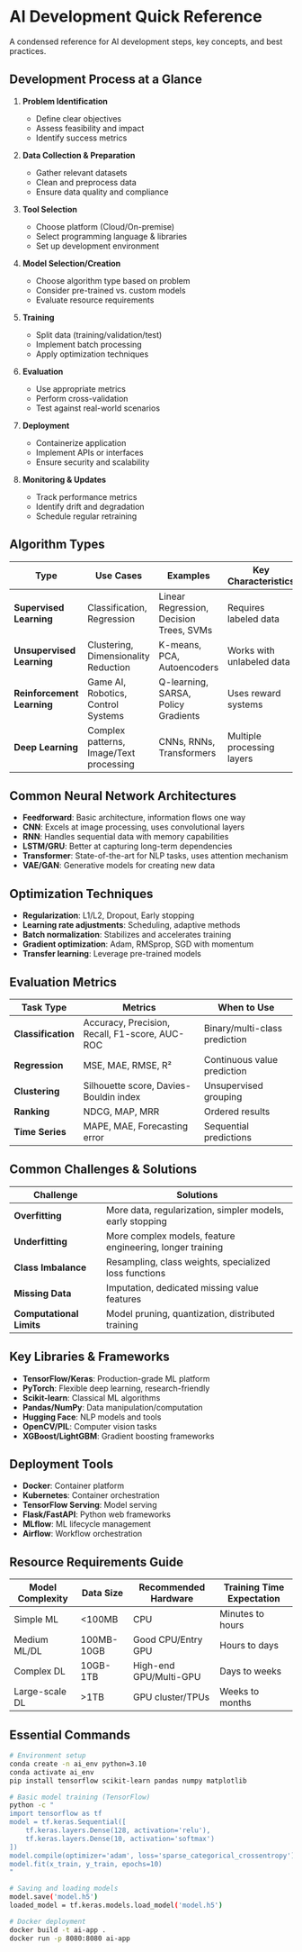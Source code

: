 # AI Development Quick Reference

A condensed reference for AI development steps, key concepts, and best practices.

## Development Process at a Glance

1. **Problem Identification**
   - Define clear objectives
   - Assess feasibility and impact
   - Identify success metrics

2. **Data Collection & Preparation**
   - Gather relevant datasets
   - Clean and preprocess data
   - Ensure data quality and compliance

3. **Tool Selection**
   - Choose platform (Cloud/On-premise)
   - Select programming language & libraries
   - Set up development environment

4. **Model Selection/Creation**
   - Choose algorithm type based on problem
   - Consider pre-trained vs. custom models
   - Evaluate resource requirements

5. **Training**
   - Split data (training/validation/test)
   - Implement batch processing
   - Apply optimization techniques

6. **Evaluation**
   - Use appropriate metrics
   - Perform cross-validation
   - Test against real-world scenarios

7. **Deployment**
   - Containerize application
   - Implement APIs or interfaces
   - Ensure security and scalability

8. **Monitoring & Updates**
   - Track performance metrics
   - Identify drift and degradation
   - Schedule regular retraining

## Algorithm Types

| Type | Use Cases | Examples | Key Characteristics |
|------|-----------|----------|---------------------|
| **Supervised Learning** | Classification, Regression | Linear Regression, Decision Trees, SVMs | Requires labeled data |
| **Unsupervised Learning** | Clustering, Dimensionality Reduction | K-means, PCA, Autoencoders | Works with unlabeled data |
| **Reinforcement Learning** | Game AI, Robotics, Control Systems | Q-learning, SARSA, Policy Gradients | Uses reward systems |
| **Deep Learning** | Complex patterns, Image/Text processing | CNNs, RNNs, Transformers | Multiple processing layers |

## Common Neural Network Architectures

- **Feedforward**: Basic architecture, information flows one way
- **CNN**: Excels at image processing, uses convolutional layers
- **RNN**: Handles sequential data with memory capabilities
- **LSTM/GRU**: Better at capturing long-term dependencies
- **Transformer**: State-of-the-art for NLP tasks, uses attention mechanism
- **VAE/GAN**: Generative models for creating new data

## Optimization Techniques

- **Regularization**: L1/L2, Dropout, Early stopping
- **Learning rate adjustments**: Scheduling, adaptive methods
- **Batch normalization**: Stabilizes and accelerates training
- **Gradient optimization**: Adam, RMSprop, SGD with momentum
- **Transfer learning**: Leverage pre-trained models

## Evaluation Metrics

| Task Type | Metrics | When to Use |
|-----------|---------|-------------|
| **Classification** | Accuracy, Precision, Recall, F1-score, AUC-ROC | Binary/multi-class prediction |
| **Regression** | MSE, MAE, RMSE, R² | Continuous value prediction |
| **Clustering** | Silhouette score, Davies-Bouldin index | Unsupervised grouping |
| **Ranking** | NDCG, MAP, MRR | Ordered results |
| **Time Series** | MAPE, MAE, Forecasting error | Sequential predictions |

## Common Challenges & Solutions

| Challenge | Solutions |
|-----------|-----------|
| **Overfitting** | More data, regularization, simpler models, early stopping |
| **Underfitting** | More complex models, feature engineering, longer training |
| **Class Imbalance** | Resampling, class weights, specialized loss functions |
| **Missing Data** | Imputation, dedicated missing value features |
| **Computational Limits** | Model pruning, quantization, distributed training |

## Key Libraries & Frameworks

- **TensorFlow/Keras**: Production-grade ML platform
- **PyTorch**: Flexible deep learning, research-friendly
- **Scikit-learn**: Classical ML algorithms
- **Pandas/NumPy**: Data manipulation/computation
- **Hugging Face**: NLP models and tools
- **OpenCV/PIL**: Computer vision tasks
- **XGBoost/LightGBM**: Gradient boosting frameworks

## Deployment Tools

- **Docker**: Container platform
- **Kubernetes**: Container orchestration
- **TensorFlow Serving**: Model serving
- **Flask/FastAPI**: Python web frameworks
- **MLflow**: ML lifecycle management
- **Airflow**: Workflow orchestration

## Resource Requirements Guide

| Model Complexity | Data Size | Recommended Hardware | Training Time Expectation |
|------------------|-----------|---------------------|---------------------------|
| Simple ML | <100MB | CPU | Minutes to hours |
| Medium ML/DL | 100MB-10GB | Good CPU/Entry GPU | Hours to days |
| Complex DL | 10GB-1TB | High-end GPU/Multi-GPU | Days to weeks |
| Large-scale DL | >1TB | GPU cluster/TPUs | Weeks to months |

## Essential Commands

```bash
# Environment setup
conda create -n ai_env python=3.10
conda activate ai_env
pip install tensorflow scikit-learn pandas numpy matplotlib

# Basic model training (TensorFlow)
python -c "
import tensorflow as tf
model = tf.keras.Sequential([
    tf.keras.layers.Dense(128, activation='relu'),
    tf.keras.layers.Dense(10, activation='softmax')
])
model.compile(optimizer='adam', loss='sparse_categorical_crossentropy')
model.fit(x_train, y_train, epochs=10)
"

# Saving and loading models
model.save('model.h5')
loaded_model = tf.keras.models.load_model('model.h5')

# Docker deployment
docker build -t ai-app .
docker run -p 8080:8080 ai-app
